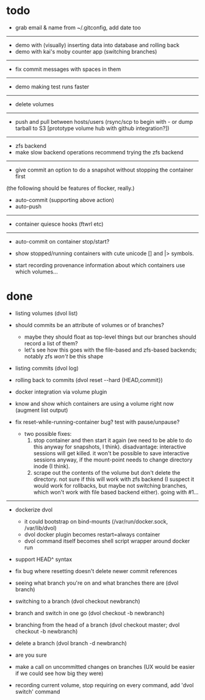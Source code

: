 # todo

* grab email & name from ~/.gitconfig, add date too

---

* demo with (visually) inserting data into database and rolling back
* demo with kai's moby counter app (switching branches)

---

* fix commit messages with spaces in them

---

* demo making test runs faster

---

* delete volumes

---

* push and pull between hosts/users (rsync/scp to begin with - or dump tarball to S3 [prototype volume hub with github integration?])

---

* zfs backend
* make slow backend operations recommend trying the zfs backend

---

* give commit an option to do a snapshot without stopping the container first

(the following should be features of flocker, really.)

* auto-commit (supporting above action)
* auto-push

---

* container quiesce hooks (ftwrl etc)

---

* auto-commit on container stop/start?

* show stopped/running containers with cute unicode [] and |> symbols.

* start recording provenance information about which containers use which volumes...

# done

* listing volumes (dvol list)

* should commits be an attribute of volumes or of branches?
    * maybe they should float as top-level things but our branches should record a list of them?
    * let's see how this goes with the file-based and zfs-based backends; notably zfs *won't* be this shape

* listing commits (dvol log)

* rolling back to commits (dvol reset --hard {HEAD,commit})

* docker integration via volume plugin

* know and show which containers are using a volume right now (augment list output)

* fix reset-while-running-container bug? test with pause/unpause?
    * two possible fixes:
        1. stop container and then start it again (we need to be able to do this anyway for snapshots, I think).
           disadvantage: interactive sessions will get killed. it won't be possible to save interactive sessions anyway, if the mount-point needs to change directory inode (I think).
        2. scrape out the contents of the volume but don't delete the directory.
           not sure if this will work with zfs backend (I suspect it would work for rollbacks, but maybe not switching branches, which won't work with file based backend either).
      going with #1...

---

* dockerize dvol
    * it could bootstrap on bind-mounts (/var/run/docker.sock, /var/lib/dvol)
    * dvol docker plugin becomes restart=always container
    * dvol command itself becomes shell script wrapper around docker run

* support HEAD^ syntax

* fix bug where resetting doesn't delete newer commit references

* seeing what branch you're on and what branches there are (dvol branch)
* switching to a branch (dvol checkout newbranch)
* branch and switch in one go (dvol checkout -b newbranch)
* branching from the head of a branch (dvol checkout master; dvol checkout -b newbranch)
* delete a branch (dvol branch -d newbranch)

* are you sure

* make a call on uncommitted changes on branches (UX would be easier if we could see how big they were)

* recording current volume, stop requiring <volume> on every command, add 'dvol switch' command

